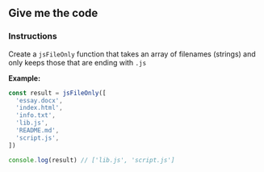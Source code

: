 ## Give me the code

### Instructions

Create a `jsFileOnly` function that takes an array of filenames (strings) and
only keeps those that are ending with `.js`

**Example:**

```js
const result = jsFileOnly([
  'essay.docx',
  'index.html',
  'info.txt',
  'lib.js',
  'README.md',
  'script.js',
])

console.log(result) // ['lib.js', 'script.js']
```
